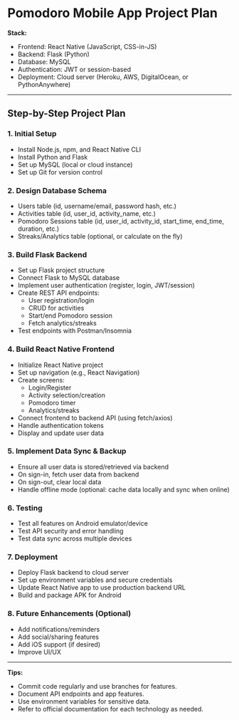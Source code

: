 # Pomodoro Mobile App Project Plan

**Stack:**
- Frontend: React Native (JavaScript, CSS-in-JS)
- Backend: Flask (Python)
- Database: MySQL
- Authentication: JWT or session-based
- Deployment: Cloud server (Heroku, AWS, DigitalOcean, or PythonAnywhere)

---

## Step-by-Step Project Plan

### 1. Initial Setup
- Install Node.js, npm, and React Native CLI
- Install Python and Flask
- Set up MySQL (local or cloud instance)
- Set up Git for version control

### 2. Design Database Schema
- Users table (id, username/email, password hash, etc.)
- Activities table (id, user_id, activity_name, etc.)
- Pomodoro Sessions table (id, user_id, activity_id, start_time, end_time, duration, etc.)
- Streaks/Analytics table (optional, or calculate on the fly)

### 3. Build Flask Backend
- Set up Flask project structure
- Connect Flask to MySQL database
- Implement user authentication (register, login, JWT/session)
- Create REST API endpoints:
  - User registration/login
  - CRUD for activities
  - Start/end Pomodoro session
  - Fetch analytics/streaks
- Test endpoints with Postman/Insomnia

### 4. Build React Native Frontend
- Initialize React Native project
- Set up navigation (e.g., React Navigation)
- Create screens:
  - Login/Register
  - Activity selection/creation
  - Pomodoro timer
  - Analytics/streaks
- Connect frontend to backend API (using fetch/axios)
- Handle authentication tokens
- Display and update user data

### 5. Implement Data Sync & Backup
- Ensure all user data is stored/retrieved via backend
- On sign-in, fetch user data from backend
- On sign-out, clear local data
- Handle offline mode (optional: cache data locally and sync when online)

### 6. Testing
- Test all features on Android emulator/device
- Test API security and error handling
- Test data sync across multiple devices

### 7. Deployment
- Deploy Flask backend to cloud server
- Set up environment variables and secure credentials
- Update React Native app to use production backend URL
- Build and package APK for Android

### 8. Future Enhancements (Optional)
- Add notifications/reminders
- Add social/sharing features
- Add iOS support (if desired)
- Improve UI/UX

---

**Tips:**
- Commit code regularly and use branches for features.
- Document API endpoints and app features.
- Use environment variables for sensitive data.
- Refer to official documentation for each technology as needed. 